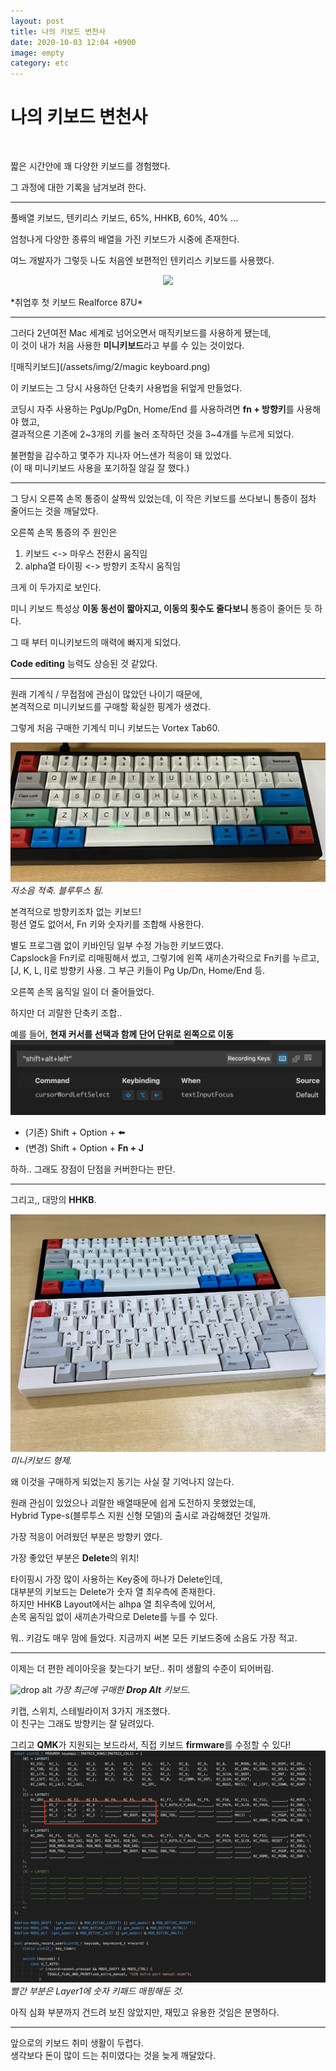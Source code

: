 ```yaml
---
layout: post
title: 나의 키보드 변천사
date: 2020-10-03 12:04 +0900
image: empty
category: etc
---
```


# 나의 키보드 변천사

<br>

짧은 시간안에 꽤 다양한 키보드를 경험했다.  

그 과정에 대한 기록을 남겨보려 한다.

---
풀배열 키보드, 텐키리스 키보드, 65%, HHKB, 60%, 40% ...

엄청나게 다양한 종류의 배열을 가진 키보드가 시중에 존재한다.

여느 개발자가 그렇듯 나도 처음엔 보편적인 텐키리스 키보드를 사용했다.  

<p align="center">
<img width="500" src="https://scontent-gmp1-1.xx.fbcdn.net/v/t1.0-9/16939709_970658353066390_776308450024232_n.jpg?_nc_cat=103&_nc_sid=8bfeb9&_nc_ohc=wZFdwy_OAtkAX86rtD0&_nc_ht=scontent-gmp1-1.xx&oh=4a2b8dc45d1df16f65d22fe3e3063051&oe=5F9D9447">   
</p>
*취업후 첫 키보드 Realforce 87U*

---

그러다 2년여전 Mac 세계로 넘어오면서 매직키보드를 사용하게 됐는데,  
이 것이 내가 처음 사용한 **미니키보드**라고 부를 수 있는 것이었다.

![매직키보드](/assets/img/2/magic keyboard.png)

이 키보드는 그 당시 사용하던 단축키 사용법을 뒤엎게 만들었다.  

코딩시 자주 사용하는 PgUp/PgDn, Home/End 를 사용하려면 **fn + 방향키**를 사용해야 했고,  
결과적으론 기존에 2~3개의 키를 눌러 조작하던 것을 3~4개를 누르게 되었다.

불편함을 감수하고 몇주가 지나자 어느샌가 적응이 돼 있었다.  
(이 때 미니키보드 사용을 포기하질 않길 잘 했다.)

---

그 당시 오른쪽 손목 통증이 살짝씩 있었는데,
이 작은 키보드를 쓰다보니 통증이 점차 줄어드는 것을 깨달았다.  

오른쪽 손목 통증의 주 원인은
1. 키보드 <-> 마우스 전환시 움직임  
2. alpha열 타이핑 <-> 방향키 조작시 움직임  

크게 이 두가지로 보인다.

미니 키보드 특성상 **이동 동선이 짧아지고, 이동의 횟수도 줄다보니** 통증이 줄어든 듯 하다.

그 때 부터 미니키보드의 매력에 빠지게 되었다.  

**Code editing** 능력도 상승된 것 같았다.

---

원래 기계식 / 무접점에 관심이 많았던 나이기 때문에,  
본격적으로 미니키보드를 구매할 확실한 핑계가 생겼다.  

그렇게 처음 구매한 기계식 미니 키보드는 Vortex Tab60.

![vortex TAB60](/assets/img/2/vortex_tab60.png)
*저소음 적축. 블루투스 됨.*

본격적으로 방향키조차 없는 키보드!  
펑션 열도 없어서, Fn 키와 숫자키를 조합해 사용한다.

별도 프로그램 없이 키바인딩 일부 수정 가능한 키보드였다.  
Capslock을 Fn키로 리매핑해서 썼고, 그렇기에 왼쪽 새끼손가락으로 Fn키를 누르고,  
[J, K, L, I]로 방향키 사용. 그 부근 키들이 Pg Up/Dn, Home/End 등.

오른쪽 손목 움직일 일이 더 줄어들었다.

하지만 더 괴랄한 단축키 조합..  

예를 들어, **현재 커서를 선택과 함께 단어 단위로 왼쪽으로 이동**
![shortcut_example](/assets/img/2/shortcut_example.png)
 * (기존) Shift + Option + ⬅️
 * (변경) Shift + Option + **Fn + J**

하하.. 그래도 장점이 단점을 커버한다는 판단.

---
그리고,, 대망의 **HHKB**.

![해피해킹_1](/assets/img/2/hhkb_1.jpg)
*미니키보드 형제.*

왜 이것을 구매하게 되었는지 동기는 사실 잘 기억나지 않는다.  

원래 관심이 있었으나 괴랄한 배열때문에 쉽게 도전하지 못했었는데,  
Hybrid Type-s(블루투스 지원 신형 모델)의 출시로 과감해졌던 것일까.

가장 적응이 어려웠던 부분은 방향키 였다.

가장 좋았던 부분은 **Delete**의 위치!

타이핑시 가장 많이 사용하는 Key중에 하나가 Delete인데,  
대부분의 키보드는 Delete가 숫자 열 최우측에 존재한다.  
하지만 HHKB Layout에서는 alhpa 열 최우측에 있어서,  
손목 움직임 없이 새끼손가락으로 Delete를 누를 수 있다.

뭐.. 키감도 매우 맘에 들었다. 지금까지 써본 모든 키보드중에 소음도 가장 적고.

---

이제는 더 편한 레이아웃을 찾는다기 보단.. 취미 생활의 수준이 되어버림.

![drop alt](/assets/img/2/drop_alt.png)
*가장 최근에 구매한 **Drop Alt** 키보드.*

키캡, 스위치, 스테빌라이저 3가지 개조했다.  
이 친구는 그래도 방향키는 잘 달려있다.

그리고 **QMK**가 지원되는 보드라서, 직접 키보드 **firmware**를 수정할 수 있다!  
![qmk_keymap](/assets/img/2/qmk_keymap.png)
*빨간 부분은 Layer1에 숫자 키패드 매핑해둔 것.*

아직 심화 부분까지 건드려 보진 않았지만, 재밌고 유용한 것임은 분명하다.

---

앞으로의 키보드 취미 생활이 두렵다.  
생각보다 돈이 많이 드는 취미였다는 것을 늦게 깨달았다.